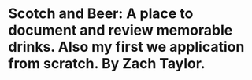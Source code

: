 # Scotch and Beer: A place to document and review memorable drinks. Also my first we application from scratch. By Zach Taylor.